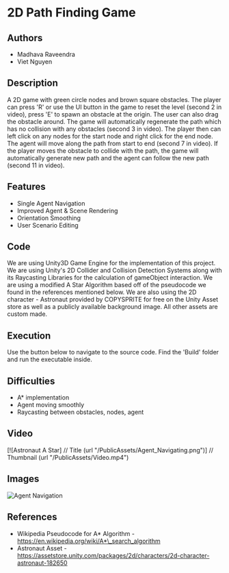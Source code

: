 # 2D Path Finding Game

## Authors

-   Madhava Raveendra
-   Viet Nguyen

## Description

A 2D game with green circle nodes and brown square obstacles. The player can press 'R' or use the UI button in the game to reset the level (second 2 in video), press 'E' to spawn an obstacle at the origin. The user can also drag the obstacle around. The game will automatically regenerate the path which has no collision with any obstacles (second 3 in video). The player then can left click on any nodes for the start node and right click for the end node. The agent will move along the path from start to end (second 7 in video). If the player moves the obstacle to collide with the path, the game will automatically generate new path and the agent can follow the new path (second 11 in video).

## Features

-   Single Agent Navigation
-   Improved Agent & Scene Rendering
-   Orientation Smoothing
-   User Scenario Editing

## Code

We are using Unity3D Game Engine for the implementation of this project. We are using Unity's 2D Collider and Collision Detection Systems along with its Raycasting Libraries for the calculation of gameObject interaction. We are using a modified A Star Algorithm based off of the pseudocode we found in the references mentioned below. We are also using the 2D character - Astronaut provided by COPYSPRITE for free on the Unity Asset store as well as a publicly available background image. All other assets are custom made.

## Execution

Use the button below to navigate to the source code.
Find the 'Build' folder and run the executable inside.

## Difficulties

-   A\* implementation
-   Agent moving smoothly
-   Raycasting between obstacles, nodes, agent

## Video

[![Astronaut A Star] // Title
(url "/PublicAssets/Agent_Navigating.png")] // Thumbnail
(url "/PublicAssets/Video.mp4")

## Images

![Agent Navigation](url "/PublicAssets/Agent_Navigating.png")

## References

-   Wikipedia Pseudocode for A* Algorithm - https://en.wikipedia.org/wiki/A*\_search_algorithm
-   Astronaut Asset - https://assetstore.unity.com/packages/2d/characters/2d-character-astronaut-182650
